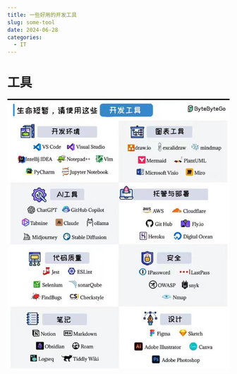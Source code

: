 ```yaml
---
title: 一些好用的开发工具
slug: some-tool
date: 2024-06-28
categories:
  - IT
---
```


# 工具

![aa](images/tool.png)
